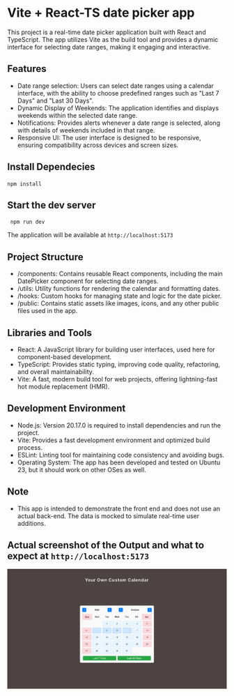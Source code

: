 # Vite + React-TS date picker app

 This project is a real-time date picker application built with React and TypeScript. The app utilizes Vite as the build tool and provides a dynamic interface for selecting date ranges, making it engaging and interactive.

## Features
- Date range selection: Users can select date ranges using a calendar interface, with the ability to choose predefined ranges such as "Last 7 Days" and "Last 30 Days".
- Dynamic Display of Weekends: The application identifies and displays weekends within the selected date range.
- Notifications: Provides alerts whenever a date range is selected, along with details of weekends included in that range.
- Responsive UI: The user interface is designed to be responsive, ensuring compatibility across devices and screen sizes.

## Install Dependecies
```
npm install
```

## Start the dev server
```
 npm run dev
```
 The application will be available at `http://localhost:5173`

## Project Structure
- /components: Contains reusable React components, including the main DatePicker component for selecting date ranges.
- /utils: Utility functions for rendering the calendar and formatting dates.
- /hooks: Custom hooks for managing state and logic for the date picker.
- /public: Contains static assets like images, icons, and any other public files used in the app.

## Libraries and Tools 
- React: A JavaScript library for building user interfaces, used here for component-based development.
- TypeScript: Provides static typing, improving code quality, refactoring, and overall maintainability.
- Vite: A fast, modern build tool for web projects, offering lightning-fast hot module replacement (HMR).

## Development Environment
- Node.js: Version 20.17.0 is required to install dependencies and run the project.
- Vite: Provides a fast development environment and optimized build process.
- ESLint: Linting tool for maintaining code consistency and avoiding bugs.
- Operating System: The app has been developed and tested on Ubuntu 23, but it should work on other OSes as well.

## Note
- This app is intended to demonstrate the front end and does not use an actual back-end. The data is mocked to simulate real-time user additions.

## Actual screenshot of the Output and what to expect at `http://localhost:5173`

![Alt text](public/app_ss.png?raw=true "Title")